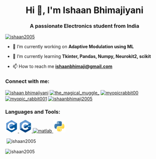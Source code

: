 <h1 align="center">Hi 👋, I'm Ishaan Bhimajiyani</h1>
<h3 align="center">A passionate Electronics student from India</h3>

<p align="left"> <a href="https://github.com/ryo-ma/github-profile-trophy"><img src="https://github-profile-trophy.vercel.app/?username=ishaan2005" alt="ishaan2005" /></a> </p>

- 🔭 I’m currently working on **Adaptive Modulation using ML**

- 🌱 I’m currently learning **Tkinter, Pandas, Numpy, Neurokit2, scikit**

- 📫 How to reach me **ishaanbhimaji@gmail.com**

<h3 align="left">Connect with me:</h3>
<p align="left">
<a href="https://linkedin.com/in/ishaan bhimajiyani" target="blank"><img align="center" src="https://raw.githubusercontent.com/rahuldkjain/github-profile-readme-generator/master/src/images/icons/Social/linked-in-alt.svg" alt="ishaan bhimajiyani" height="30" width="40" /></a>
<a href="https://instagram.com/the_magical_muggle_" target="blank"><img align="center" src="https://raw.githubusercontent.com/rahuldkjain/github-profile-readme-generator/master/src/images/icons/Social/instagram.svg" alt="the_magical_muggle_" height="30" width="40" /></a>
<a href="https://www.codechef.com/users/myopicrabbit00" target="blank"><img align="center" src="https://cdn.jsdelivr.net/npm/simple-icons@3.1.0/icons/codechef.svg" alt="myopicrabbit00" height="30" width="40" /></a>
<a href="https://www.hackerrank.com/myopic_rabbit001" target="blank"><img align="center" src="https://raw.githubusercontent.com/rahuldkjain/github-profile-readme-generator/master/src/images/icons/Social/hackerrank.svg" alt="myopic_rabbit001" height="30" width="40" /></a>
<a href="https://codeforces.com/profile/ishaanbhimaji2005" target="blank"><img align="center" src="https://raw.githubusercontent.com/rahuldkjain/github-profile-readme-generator/master/src/images/icons/Social/codeforces.svg" alt="ishaanbhimaji2005" height="30" width="40" /></a>
</p>

<h3 align="left">Languages and Tools:</h3>
<p align="left"> <a href="https://www.cprogramming.com/" target="_blank" rel="noreferrer"> <img src="https://raw.githubusercontent.com/devicons/devicon/master/icons/c/c-original.svg" alt="c" width="40" height="40"/> </a> <a href="https://www.w3schools.com/cpp/" target="_blank" rel="noreferrer"> <img src="https://raw.githubusercontent.com/devicons/devicon/master/icons/cplusplus/cplusplus-original.svg" alt="cplusplus" width="40" height="40"/> </a> <a href="https://www.mathworks.com/" target="_blank" rel="noreferrer"> <img src="https://upload.wikimedia.org/wikipedia/commons/2/21/Matlab_Logo.png" alt="matlab" width="40" height="40"/> </a> <a href="https://www.python.org" target="_blank" rel="noreferrer"> <img src="https://raw.githubusercontent.com/devicons/devicon/master/icons/python/python-original.svg" alt="python" width="40" height="40"/> </a> </p>

<p>&nbsp;<img align="center" src="https://github-readme-stats.vercel.app/api?username=ishaan2005&show_icons=true&locale=en" alt="ishaan2005" /></p>

<p><img align="center" src="https://github-readme-streak-stats.herokuapp.com/?user=ishaan2005&" alt="ishaan2005" /></p>
